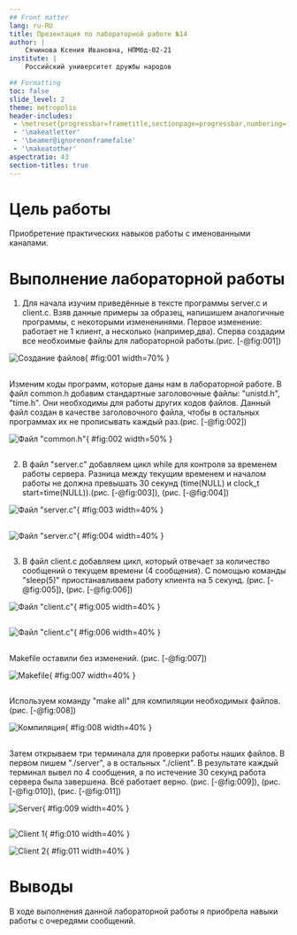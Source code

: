 ```yaml
---
## Front matter
lang: ru-RU
title: Презентация по лабораторной работе №14
author: |
	Сячинова Ксения Ивановна, НПМбд-02-21
institute: |
	Российский университет дружбы народов

## Formatting
toc: false
slide_level: 2
theme: metropolis
header-includes: 
 - \metroset{progressbar=frametitle,sectionpage=progressbar,numbering=fraction}
 - '\makeatletter'
 - '\beamer@ignorenonframefalse'
 - '\makeatother'
aspectratio: 43
section-titles: true
---
```


# Цель работы

Приобретение практических навыков работы с именованными каналами.


# Выполнение лабораторной работы

1. Для начала изучим приведённые в тексте программы server.c и client.c. Взяв данные примеры за образец, напишишем аналогичные программы, с некоторыми измененинями. 
Первое изменение: работает не 1 клиент, а несколько (например,два). Сперва создадим все необхоимые файлы для лабораторной работы.(рис. [-@fig:001])

![Создание файлов](image/1.png){ #fig:001 width=70% }

##

Изменим коды программ, которые даны нам в лабораторной работе. В файл common.h добавим стандартные заголовочные файлы: "unistd.h", "time.h". Они необходимы для работы других кодов файлов. Данный файл создан в качестве заголовочного файла, чтобы в остальных программах их не прописывать каждый раз.(рис. [-@fig:002])

![Файл "common.h"](image/2.png){ #fig:002 width=50% }

##

2. В файл "server.с" добавляем цикл while для контроля за временем работы сервера. Разница между текущим временем и началом работы не должна превышать 30 секунд (time(NULL) и  clock_t start=time(NULL)).(рис. [-@fig:003]), (рис. [-@fig:004])

![Файл "server.c"](image/3.png){ #fig:003 width=40% }

##

![Файл "server.c"](image/4.png){ #fig:004 width=40% }

##

3. В файл client.c добавляем цикл, который отвечает за количество сообщений о текущем времени (4 сообщения). С помощью команды "sleep(5)" приостанавливаем работу клиента на 5 секунд.  (рис. [-@fig:005]),  (рис. [-@fig:006])

![Файл "client.c"](image/5.png){ #fig:005 width=40% }

##

![Файл "client.c"](image/6.png){ #fig:006 width=40% }

##

Makefile оставили без изменений. (рис. [-@fig:007])

![Makefile](image/7.png){ #fig:007 width=40% }

##

Используем команду "make all" для компиляции необходимых файлов.(рис. [-@fig:008])

![Компиляция](image/8.png){ #fig:008 width=40% }

##

Затем открываем три терминала для проверки работы наших файлов. В первом пишем "./server", а в остальных "./client". В результате каждый терминал вывел по 4 сообщения, а по истечение 30 секунд работа сервера была завершена. Всё работает верно. (рис. [-@fig:009]), (рис. [-@fig:010]), (рис. [-@fig:011])

![Server](image/9.png){ #fig:009 width=40% }

##

![Client 1](image/10.png){ #fig:010 width=40% }

![Client 2](image/11.png){ #fig:011 width=40% }

# Выводы

В ходе выполнения данной лабораторной работы я приобрела навыки работы с очередями сообщений.
